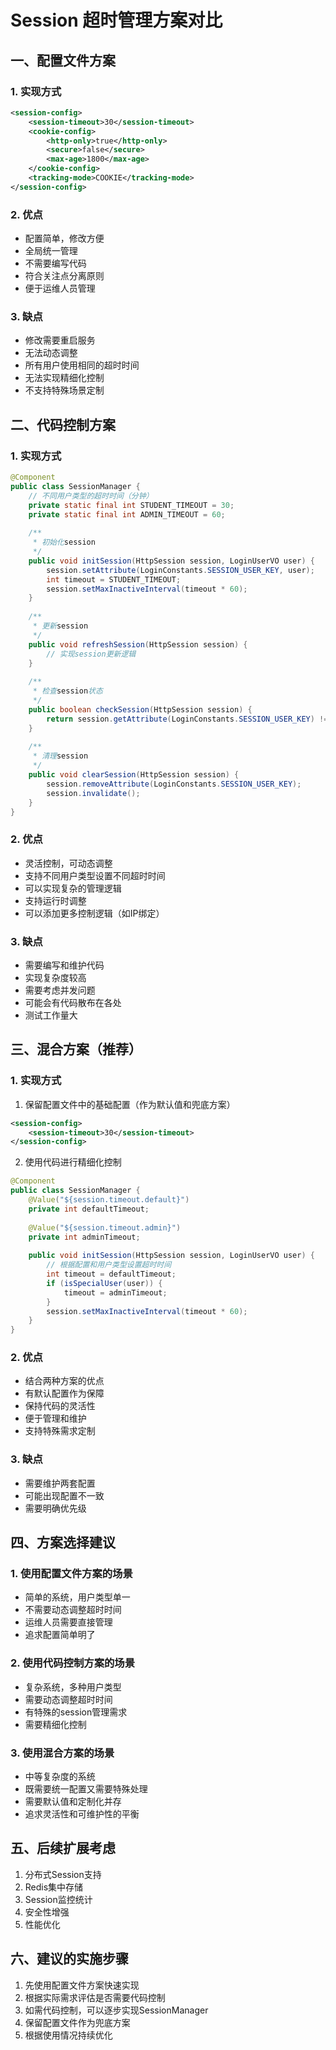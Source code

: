 # Session 超时管理方案对比

## 一、配置文件方案
### 1. 实现方式
```xml
<session-config>
    <session-timeout>30</session-timeout>
    <cookie-config>
        <http-only>true</http-only>
        <secure>false</secure>
        <max-age>1800</max-age>
    </cookie-config>
    <tracking-mode>COOKIE</tracking-mode>
</session-config>
```

### 2. 优点
- 配置简单，修改方便
- 全局统一管理
- 不需要编写代码
- 符合关注点分离原则
- 便于运维人员管理

### 3. 缺点
- 修改需要重启服务
- 无法动态调整
- 所有用户使用相同的超时时间
- 无法实现精细化控制
- 不支持特殊场景定制

## 二、代码控制方案
### 1. 实现方式
```java
@Component
public class SessionManager {
    // 不同用户类型的超时时间（分钟）
    private static final int STUDENT_TIMEOUT = 30;
    private static final int ADMIN_TIMEOUT = 60;
    
    /**
     * 初始化session
     */
    public void initSession(HttpSession session, LoginUserVO user) {
        session.setAttribute(LoginConstants.SESSION_USER_KEY, user);
        int timeout = STUDENT_TIMEOUT;
        session.setMaxInactiveInterval(timeout * 60);
    }
    
    /**
     * 更新session
     */
    public void refreshSession(HttpSession session) {
        // 实现session更新逻辑
    }
    
    /**
     * 检查session状态
     */
    public boolean checkSession(HttpSession session) {
        return session.getAttribute(LoginConstants.SESSION_USER_KEY) != null;
    }
    
    /**
     * 清理session
     */
    public void clearSession(HttpSession session) {
        session.removeAttribute(LoginConstants.SESSION_USER_KEY);
        session.invalidate();
    }
}
```

### 2. 优点
- 灵活控制，可动态调整
- 支持不同用户类型设置不同超时时间
- 可以实现复杂的管理逻辑
- 支持运行时调整
- 可以添加更多控制逻辑（如IP绑定）

### 3. 缺点
- 需要编写和维护代码
- 实现复杂度较高
- 需要考虑并发问题
- 可能会有代码散布在各处
- 测试工作量大

## 三、混合方案（推荐）
### 1. 实现方式
1. 保留配置文件中的基础配置（作为默认值和兜底方案）
```xml
<session-config>
    <session-timeout>30</session-timeout>
</session-config>
```

2. 使用代码进行精细化控制
```java
@Component
public class SessionManager {
    @Value("${session.timeout.default}")
    private int defaultTimeout;
    
    @Value("${session.timeout.admin}")
    private int adminTimeout;
    
    public void initSession(HttpSession session, LoginUserVO user) {
        // 根据配置和用户类型设置超时时间
        int timeout = defaultTimeout;
        if (isSpecialUser(user)) {
            timeout = adminTimeout;
        }
        session.setMaxInactiveInterval(timeout * 60);
    }
}
```

### 2. 优点
- 结合两种方案的优点
- 有默认配置作为保障
- 保持代码的灵活性
- 便于管理和维护
- 支持特殊需求定制

### 3. 缺点
- 需要维护两套配置
- 可能出现配置不一致
- 需要明确优先级

## 四、方案选择建议

### 1. 使用配置文件方案的场景
- 简单的系统，用户类型单一
- 不需要动态调整超时时间
- 运维人员需要直接管理
- 追求配置简单明了

### 2. 使用代码控制方案的场景
- 复杂系统，多种用户类型
- 需要动态调整超时时间
- 有特殊的session管理需求
- 需要精细化控制

### 3. 使用混合方案的场景
- 中等复杂度的系统
- 既需要统一配置又需要特殊处理
- 需要默认值和定制化并存
- 追求灵活性和可维护性的平衡

## 五、后续扩展考虑
1. 分布式Session支持
2. Redis集中存储
3. Session监控统计
4. 安全性增强
5. 性能优化

## 六、建议的实施步骤
1. 先使用配置文件方案快速实现
2. 根据实际需求评估是否需要代码控制
3. 如需代码控制，可以逐步实现SessionManager
4. 保留配置文件作为兜底方案
5. 根据使用情况持续优化 